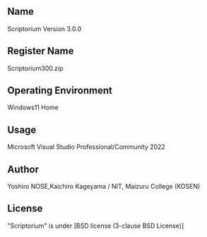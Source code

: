 ## Name
Scriptorium Version 3.0.0

## Register Name
Scriptorium300.zip

## Operating Environment
Windows11 Home

## Usage
Microsoft Visual Studio Professional/Community 2022 

## Author
Yoshiro NOSE,Kaichiro Kageyama / NIT, Maizuru College (KOSEN)

## License
"Scriptorium" is under [BSD license (3-clause BSD License)] 
